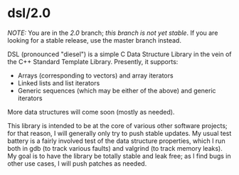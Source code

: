 dsl/2.0
===

*NOTE:* You are in the *2.0* branch; _this branch is not yet stable_. If you are looking for a stable release, use the master branch instead.

DSL (pronounced "diesel") is a simple C Data Structure Library in the vein of the C++ Standard Template Library. Presently, it supports:

* Arrays (corresponding to vectors) and array iterators
* Linked lists and list iterators
* Generic sequences (which may be either of the above) and generic iterators

More data structures will come soon (mostly as needed).

This library is intended to be at the core of various other software projects; for that reason, I will generally only try to push stable updates. My usual test battery is a fairly involved test of the data structure properties, which I run both in gdb (to track various faults) and valgrind (to track memory leaks). My goal is to have the library be totally stable and leak free; as I find bugs in other use cases, I will push patches as needed.
